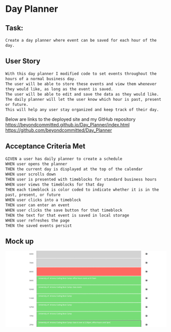 # Day Planner
## Task:
```
Create a day planner where event can be saved for each hour of the day.
```
## User Story
```
With this day planner I modified code to set events throughout the hours of a normal business day.
The user will be able to store these events and view them whenever they would like, as long as the event is saved.
The user will be able to edit and save the data as they would like.
The daily planner will let the user know which hour is past, present or future.
This will help any user stay organized and keep track of their day.
```
Below are links to the deployed site and my GitHub repository<br>
 https://beyondcommitted.github.io/Day_Planner/index.html<br>
 https://github.com/beyondcommitted/Day_Planner<br>

## Acceptance Criteria Met
```
GIVEN a user has daily planner to create a schedule
WHEN user opens the planner
THEN the current day is displayed at the top of the calendar
WHEN user scrolls down
THEN user is presented with timeblocks for standard business hours
WHEN user views the timeblocks for that day
THEN each timeblock is color coded to indicate whether it is in the past, present, or future
WHEN user clicks into a timeblock
THEN user can enter an event
WHEN user clicks the save button for that timeblock
THEN the text for that event is saved in local storage
WHEN user refreshes the page
THEN the saved events persist
```
## Mock up
![Day-Planner Demo](https://raw.githubusercontent.com/beyondcommitted/Day_Planner/main/Assets/images/Day-Planner-Screenshot.png)